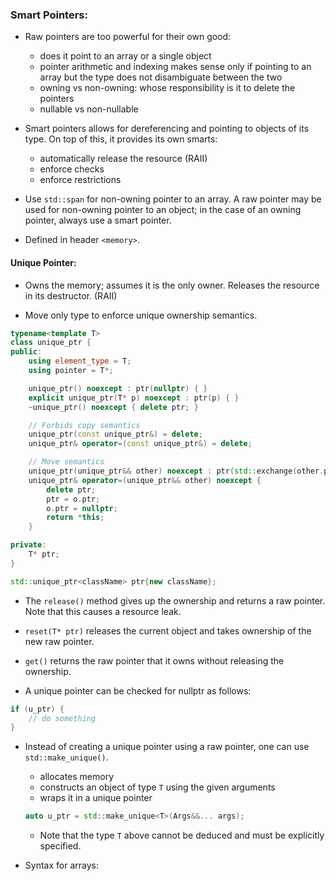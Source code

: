 ### Smart Pointers:

- Raw pointers are too powerful for their own good:
    - does it point to an array or a single object
    - pointer arithmetic and indexing makes sense only if pointing to an array but the type does not disambiguate between the two
    - owning vs non-owning: whose responsibility is it to delete the pointers
    - nullable vs non-nullable

- Smart pointers allows for dereferencing and pointing to objects of its type. On top of this, it provides its own smarts:
    - automatically release the resource (RAII)
    - enforce checks
    - enforce restrictions

- Use `std::span` for non-owning pointer to an array. A raw pointer may be used for non-owning pointer to an object; in the case of an owning pointer, always use a smart pointer.

- Defined in header `<memory>`.

#### Unique Pointer:
- Owns the memory; assumes it is the only owner. Releases the resource in its destructor. (RAII)

- Move only type to enforce unique ownership semantics.

```c++
typename<template T>
class unique_ptr {
public:
    using element_type = T;
    using pointer = T*;

    unique_ptr() noexcept : ptr(nullptr) { }
    explicit unique_ptr(T* p) noexcept : ptr(p) { }
    ~unique_ptr() noexcept { delete ptr; }

    // Forbids copy semantics
    unique_ptr(const unique_ptr&) = delete;
    unique_ptr& operator=(const unique_ptr&) = delete;

    // Move semantics
    unique_ptr(unique_ptr&& other) noexcept : ptr(std::exchange(other.ptr, nullptr)) { }
    unique_ptr& operator=(unique_ptr&& other) noexcept {
        delete ptr;
        ptr = o.ptr;
        o.ptr = nullptr;
        return *this;
    }

private:
    T* ptr;
}

std::unique_ptr<className> ptr{new className};
```
- The `release()` method gives up the ownership and returns a raw pointer. Note that this causes a resource leak.

- `reset(T* ptr)` releases the current object and takes ownership of the new raw pointer.

- `get()` returns the raw pointer that it owns without releasing the ownership.

- A unique pointer can be checked for nullptr as follows:
```c++
if (u_ptr) {
    // do something
}
```

- Instead of creating a unique pointer using a raw pointer, one can use `std::make_unique()`.
    - allocates memory
    - constructs an object of type `T` using the given arguments
    - wraps it in a unique pointer

    ```c++
    auto u_ptr = std::make_unique<T>(Args&&... args);
    ```

    - Note that the type `T` above cannot be deduced and must be explicitly specified.

- Syntax for arrays:
```c++

```
